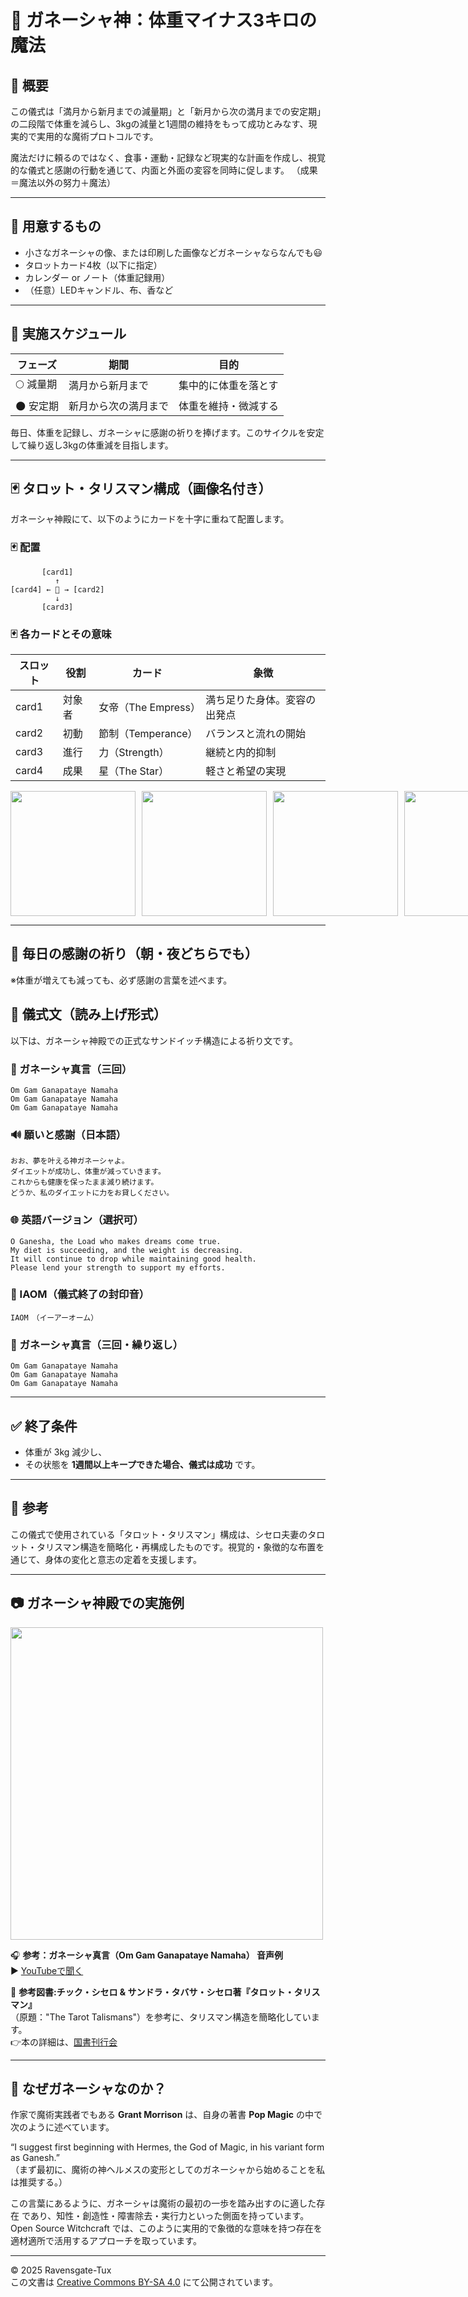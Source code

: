 # 🐘 ガネーシャ神：体重マイナス3キロの魔法

## 🌟 概要
この儀式は「満月から新月までの減量期」と「新月から次の満月までの安定期」の二段階で体重を減らし、3kgの減量と1週間の維持をもって成功とみなす、現実的で実用的な魔術プロトコルです。

魔法だけに頼るのではなく、食事・運動・記録など現実的な計画を作成し、視覚的な儀式と感謝の行動を通じて、内面と外面の変容を同時に促します。
（成果＝魔法以外の努力＋魔法）

---

## 🧰 用意するもの
- 小さなガネーシャの像、または印刷した画像などガネーシャならなんでも😃
- タロットカード4枚（以下に指定）
- カレンダー or ノート（体重記録用）
- （任意）LEDキャンドル、布、香など

---

## 📆 実施スケジュール
| フェーズ | 期間 | 目的 |
|----------|------|------|
| 🌕 減量期 | 満月から新月まで | 集中的に体重を落とす |
| 🌑 安定期 | 新月から次の満月まで | 体重を維持・微減する |

毎日、体重を記録し、ガネーシャに感謝の祈りを捧げます。このサイクルを安定して繰り返し3kgの体重減を目指します。

---

## 🃏 タロット・タリスマン構成（画像名付き）
ガネーシャ神殿にて、以下のようにカードを十字に重ねて配置します。

### 🃏 配置
```
       [card1]
          ↑
[card4] ← 🐘 → [card2]
          ↓
       [card3]
```

### 🃏 各カードとその意味
| スロット | 役割 | カード | 象徴 |
|------|------|--------|------|
| card1 | 対象者 | 女帝（The Empress） | 満ち足りた身体。変容の出発点 |
| card2 | 初動   | 節制（Temperance） | バランスと流れの開始 |
| card3 | 進行   | 力（Strength） | 継続と内的抑制 |
| card4 | 成果   | 星（The Star） | 軽さと希望の実現 |

<div style="display: flex; gap: 10px;">
  <img src="card_0001.jpg" width="200">
  <img src="card_0002.jpg" width="200">
  <img src="card_0003.jpg" width="200">
  <img src="card_0004.jpg" width="200">
</div>

---

## 🙏 毎日の感謝の祈り（朝・夜どちらでも）
※体重が増えても減っても、必ず感謝の言葉を述べます。

## 🌊 儀式文（読み上げ形式）
以下は、ガネーシャ神殿での正式なサンドイッチ構造による祈り文です。

### 🎵 ガネーシャ真言（三回）
```
Om Gam Ganapataye Namaha
Om Gam Ganapataye Namaha
Om Gam Ganapataye Namaha
```

### 🔊 願いと感謝（日本語）
```
おお、夢を叶える神ガネーシャよ。
ダイエットが成功し、体重が減っていきます。
これからも健康を保ったまま減り続けます。
どうか、私のダイエットに力をお貸しください。
```

### 🌐 英語バージョン（選択可）
```
O Ganesha, the Load who makes dreams come true.
My diet is succeeding, and the weight is decreasing.
It will continue to drop while maintaining good health.
Please lend your strength to support my efforts.
```

### 🎵 IAOM（儀式終了の封印音）
```
IAOM　（イーアーオーム）
```

### 🎵 ガネーシャ真言（三回・繰り返し）
```
Om Gam Ganapataye Namaha
Om Gam Ganapataye Namaha
Om Gam Ganapataye Namaha
```

---

## ✅ 終了条件
- 体重が 3kg 減少し、
- その状態を **1週間以上キープできた場合、儀式は成功** です。

---

## 📜 参考
この儀式で使用されている「タロット・タリスマン」構成は、シセロ夫妻のタロット・タリスマン構造を簡略化・再構成したものです。視覚的・象徴的な布置を通じて、身体の変化と意志の定着を支援します。

---

## 📷 ガネーシャ神殿での実施例

<img src="ganesha-diet.jpg" width="500">

🎧 **参考：ガネーシャ真言（Om Gam Ganapataye Namaha） 音声例**  
▶️ [YouTubeで聞く](https://www.youtube.com/watch?v=e4GljJzSiAQ)  

📙 **参考図書:チック・シセロ & サンドラ・タバサ・シセロ著『タロット・タリスマン』**  
（原題："The Tarot Talismans"）を参考に、タリスマン構造を簡略化しています。  
👉本の詳細は、[国書刊行会](https://www.kokusho.co.jp/np/isbn/9784336038616/?srsltid=AfmBOoqxt1Ngpu1kYfpXKFjikWIS1wsTS-3qGN7K36J5N1eu0A5E0buv)  

---

## 🐘 なぜガネーシャなのか？

作家で魔術実践者でもある **Grant Morrison** は、自身の著書 **Pop Magic** の中で次のように述べています。  

“I suggest first beginning with Hermes, the God of Magic, in his variant form as Ganesh.”  
（まず最初に、魔術の神ヘルメスの変形としてのガネーシャから始めることを私は推奨する。）  

この言葉にあるように、ガネーシャは魔術の最初の一歩を踏み出すのに適した存在 であり、知性・創造性・障害除去・実行力といった側面を持っています。  
Open Source Witchcraft では、このように実用的で象徴的な意味を持つ存在を適材適所で活用するアプローチを取っています。  

---

© 2025 Ravensgate-Tux  
この文書は [Creative Commons BY-SA 4.0](https://creativecommons.org/licenses/by-sa/4.0/deed.ja) にて公開されています。

